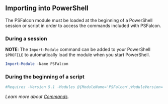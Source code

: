 ## Importing into PowerShell

The PSFalcon module must be loaded at the beginning of a PowerShell session or script in order to access the commands included with PSFalcon.

### During a session

**NOTE**: The `Import-Module` command can be added to your PowerShell `$PROFILE` to automatically load the module when you start PowerShell.

```powershell
Import-Module -Name PSFalcon
```

### During the beginning of a script

```powershell
#Requires -Version 5.1 -Modules @{ModuleName='PSFalcon';ModuleVersion='2.0.0'}
```

_Learn more about [Commands](https://github.com/CrowdStrike/psfalcon/wiki/Commands)._